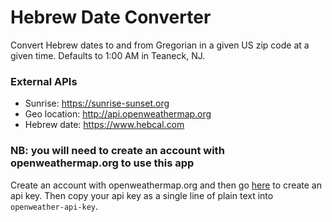 # Hebrew Date Converter
Convert Hebrew dates to and from Gregorian in a given US zip code at a given time. Defaults to 1:00 AM in Teaneck, NJ.

### External APIs
* Sunrise: https://sunrise-sunset.org
* Geo location: http://api.openweathermap.org
* Hebrew date: https://www.hebcal.com

### NB: you will need to create an account with openweathermap.org to use this app

Create an account with openweathermap.org and then go [here](https://home.openweathermap.org/api_keys) to create an api key. Then copy your api key as a single line of plain text into `openweather-api-key`.
